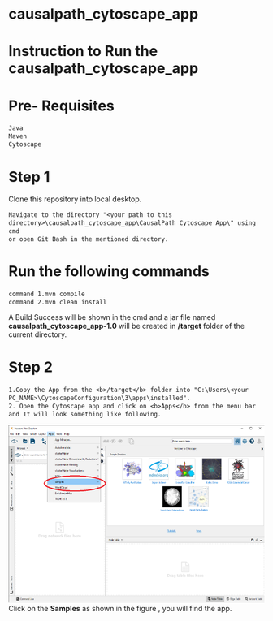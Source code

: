 # causalpath_cytoscape_app

# Instruction to Run the causalpath_cytoscape_app
# Pre- Requisites
```
Java
Maven
Cytoscape
```
# Step 1 
Clone this repository into local desktop.
```
Navigate to the directory "<your path to this directory>\causalpath_cytoscape_app\CausalPath Cytoscape App\" using cmd 
or open Git Bash in the mentioned directory.
```
# Run the following commands
```
command 1.mvn compile
command 2.mvn clean install
```
A Build Success will be shown in the cmd and a jar file named <b>causalpath_cytoscape_app-1.0</b> will be created in <b>/target</b> folder of the current directory.
# Step 2
```
1.Copy the App from the <b>/target</b> folder into "C:\Users\<your PC_NAME>\CytoscapeConfiguration\3\apps\installed".
2. Open the Cytoscape app and click on <b>Apps</b> from the menu bar and It will look something like following. 
```
<img src = "Images/Guide_screenshot_1.png"  height = "350">
Click on the <b>Samples</b> as shown in the figure , you will find the app.

